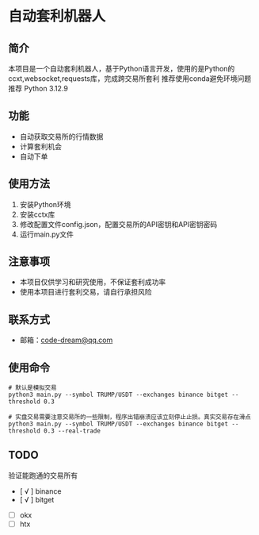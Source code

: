 # 自动套利机器人

## 简介

本项目是一个自动套利机器人，基于Python语言开发，使用的是Python的ccxt,websocket,requests库，完成跨交易所套利
推荐使用conda避免环境问题
推荐 Python 3.12.9

## 功能

- 自动获取交易所的行情数据
- 计算套利机会
- 自动下单

## 使用方法

1. 安装Python环境
2. 安装cctx库
3. 修改配置文件config.json，配置交易所的API密钥和API密钥密码
4. 运行main.py文件

## 注意事项

- 本项目仅供学习和研究使用，不保证套利成功率
- 使用本项目进行套利交易，请自行承担风险

## 联系方式

- 邮箱：code-dream@qq.com

## 使用命令

``` shell
# 默认是模拟交易
python3 main.py --symbol TRUMP/USDT --exchanges binance bitget --threshold 0.3

# 实盘交易需要注意交易所的一些限制，程序出错崩溃应该立刻停止止损。真实交易存在滑点
python3 main.py --symbol TRUMP/USDT --exchanges binance bitget --threshold 0.3 --real-trade
```


## TODO

验证能跑通的交易所有

- [ √ ] binance
- [ √ ] bitget
- [ ] okx
- [ ] htx
